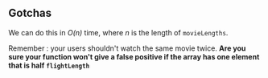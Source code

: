 ## Gotchas

We can do this in _O(n)_ time, where _n_ is the length of `movieLengths`.

Remember : your users shouldn't watch the same movie twice. __Are you sure your function won't give a false positive if the array has one element that is half `flightLength`__
